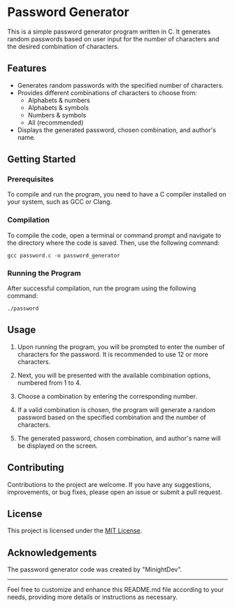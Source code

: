 # Password Generator

This is a simple password generator program written in C. It generates random passwords based on user input for the number of characters and the desired combination of characters.

## Features

- Generates random passwords with the specified number of characters.
- Provides different combinations of characters to choose from:
  - Alphabets & numbers
  - Alphabets & symbols
  - Numbers & symbols
  - All (recommended)
- Displays the generated password, chosen combination, and author's name.

## Getting Started

### Prerequisites

To compile and run the program, you need to have a C compiler installed on your system, such as GCC or Clang.

### Compilation

To compile the code, open a terminal or command prompt and navigate to the directory where the code is saved. Then, use the following command:

```
gcc password.c -o password_generator
```

### Running the Program

After successful compilation, run the program using the following command:

```
./password
```

## Usage

1. Upon running the program, you will be prompted to enter the number of characters for the password. It is recommended to use 12 or more characters.

2. Next, you will be presented with the available combination options, numbered from 1 to 4.

3. Choose a combination by entering the corresponding number.

4. If a valid combination is chosen, the program will generate a random password based on the specified combination and the number of characters.

5. The generated password, chosen combination, and author's name will be displayed on the screen.

## Contributing

Contributions to the project are welcome. If you have any suggestions, improvements, or bug fixes, please open an issue or submit a pull request.

## License

This project is licensed under the [MIT License](LICENSE).

## Acknowledgements

The password generator code was created by "MinightDev".

---

Feel free to customize and enhance this README.md file according to your needs, providing more details or instructions as necessary.

